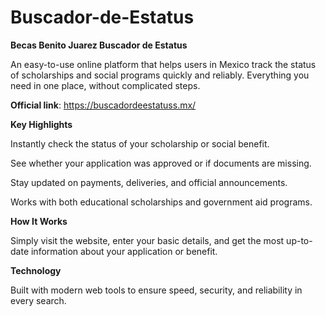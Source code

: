 # Buscador-de-Estatus
**Becas Benito Juarez Buscador de Estatus**


An easy-to-use online platform that helps users in Mexico track the status of scholarships and social programs quickly and reliably. Everything you need in one place, without complicated steps.

**Official link**: https://buscadordeestatuss.mx/

**Key Highlights**

Instantly check the status of your scholarship or social benefit.

See whether your application was approved or if documents are missing.

Stay updated on payments, deliveries, and official announcements.

Works with both educational scholarships and government aid programs.

**How It Works**

Simply visit the website, enter your basic details, and get the most up-to-date information about your application or benefit.

**Technology**

Built with modern web tools to ensure speed, security, and reliability in every search.
